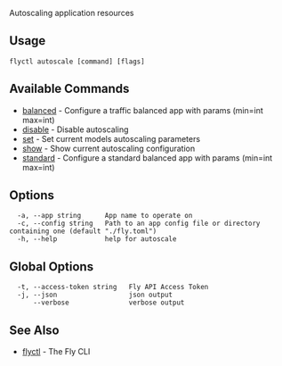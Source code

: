 Autoscaling application resources

## Usage
~~~
flyctl autoscale [command] [flags]
~~~

## Available Commands
* [balanced](/docs/flyctl/autoscale-balanced/)	 - Configure a traffic balanced app with params (min=int max=int)
* [disable](/docs/flyctl/autoscale-disable/)	 - Disable autoscaling
* [set](/docs/flyctl/autoscale-set/)	 - Set current models autoscaling parameters
* [show](/docs/flyctl/autoscale-show/)	 - Show current autoscaling configuration
* [standard](/docs/flyctl/autoscale-standard/)	 - Configure a standard balanced app with params (min=int max=int)

## Options

~~~
  -a, --app string      App name to operate on
  -c, --config string   Path to an app config file or directory containing one (default "./fly.toml")
  -h, --help            help for autoscale
~~~

## Global Options

~~~
  -t, --access-token string   Fly API Access Token
  -j, --json                  json output
      --verbose               verbose output
~~~

## See Also

* [flyctl](/docs/flyctl/help/)	 - The Fly CLI

